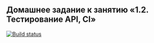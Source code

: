 ## Домашнее задание к занятию «1.2. Тестирование API, CI»

[![Build status](https://ci.appveyor.com/api/projects/status/tcjl4gmn45s6fsg6?svg=true)](https://ci.appveyor.com/project/konstantinDukov423/aqa-homework2)
